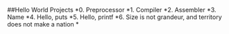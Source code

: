 ##Hello World Projects
*0. Preprocessor
*1. Compiler
*2. Assembler
*3. Name
*4. Hello, puts
*5. Hello, printf
*6. Size is not grandeur, and territory does not make a nation
*
